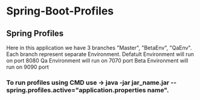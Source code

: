 # Spring-Boot-Profiles

## Spring Profiles
Here in this application we have 3 branches "Master", "BetaEnv", "QaEnv".
Each branch represent separate Environment.
Defatult Environment will run on port 8080
Qa Environment will run on 7070 port
Beta Environment will run on 9090 port
### To run profiles using CMD use ->  java -jar jar_name.jar --spring.profiles.active="application.properties name".
